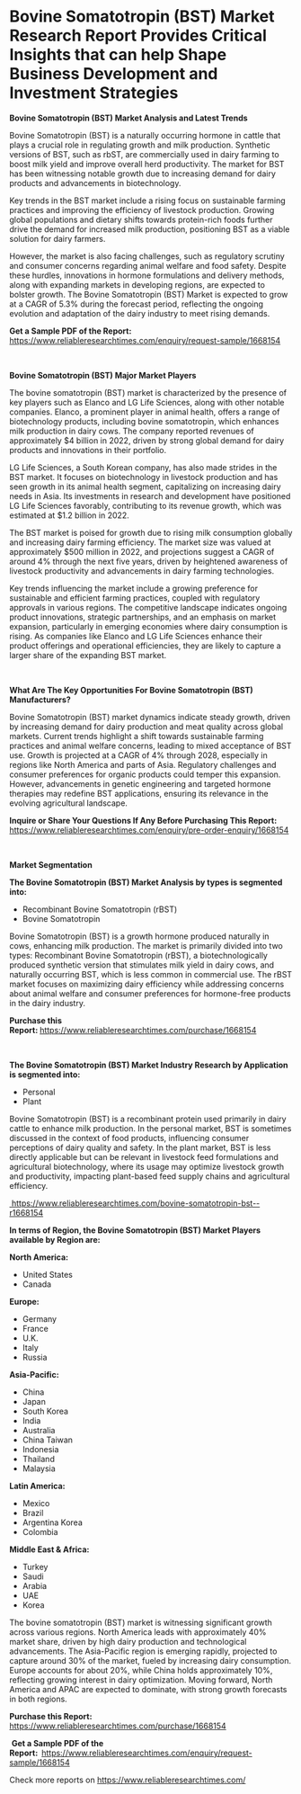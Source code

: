 <p><h1>Bovine Somatotropin (BST) Market Research Report Provides Critical Insights that can help Shape Business Development and Investment Strategies</h1></p><p><strong>Bovine Somatotropin (BST) Market Analysis and Latest Trends</strong></p>
<p><p>Bovine Somatotropin (BST) is a naturally occurring hormone in cattle that plays a crucial role in regulating growth and milk production. Synthetic versions of BST, such as rbST, are commercially used in dairy farming to boost milk yield and improve overall herd productivity. The market for BST has been witnessing notable growth due to increasing demand for dairy products and advancements in biotechnology. </p><p>Key trends in the BST market include a rising focus on sustainable farming practices and improving the efficiency of livestock production. Growing global populations and dietary shifts towards protein-rich foods further drive the demand for increased milk production, positioning BST as a viable solution for dairy farmers. </p><p>However, the market is also facing challenges, such as regulatory scrutiny and consumer concerns regarding animal welfare and food safety. Despite these hurdles, innovations in hormone formulations and delivery methods, along with expanding markets in developing regions, are expected to bolster growth. The Bovine Somatotropin (BST) Market is expected to grow at a CAGR of 5.3% during the forecast period, reflecting the ongoing evolution and adaptation of the dairy industry to meet rising demands.</p></p>
<p><strong>Get a Sample PDF of the Report:&nbsp;</strong> <a href="https://www.reliableresearchtimes.com/enquiry/request-sample/1668154?utm_campaign=3067&utm_medium=2&utm_source=Github&utm_content=ia&utm_term=30032025&utm_id=bovine-somatotropin-bst">https://www.reliableresearchtimes.com/enquiry/request-sample/1668154</a></p>
<p>&nbsp;</p>
<p><strong>Bovine Somatotropin (BST) Major Market Players</strong></p>
<p><p>The bovine somatotropin (BST) market is characterized by the presence of key players such as Elanco and LG Life Sciences, along with other notable companies. Elanco, a prominent player in animal health, offers a range of biotechnology products, including bovine somatotropin, which enhances milk production in dairy cows. The company reported revenues of approximately $4 billion in 2022, driven by strong global demand for dairy products and innovations in their portfolio.</p><p>LG Life Sciences, a South Korean company, has also made strides in the BST market. It focuses on biotechnology in livestock production and has seen growth in its animal health segment, capitalizing on increasing dairy needs in Asia. Its investments in research and development have positioned LG Life Sciences favorably, contributing to its revenue growth, which was estimated at $1.2 billion in 2022.</p><p>The BST market is poised for growth due to rising milk consumption globally and increasing dairy farming efficiency. The market size was valued at approximately $500 million in 2022, and projections suggest a CAGR of around 4% through the next five years, driven by heightened awareness of livestock productivity and advancements in dairy farming technologies.</p><p>Key trends influencing the market include a growing preference for sustainable and efficient farming practices, coupled with regulatory approvals in various regions. The competitive landscape indicates ongoing product innovations, strategic partnerships, and an emphasis on market expansion, particularly in emerging economies where dairy consumption is rising. As companies like Elanco and LG Life Sciences enhance their product offerings and operational efficiencies, they are likely to capture a larger share of the expanding BST market.</p></p>
<p>&nbsp;</p>
<p><strong>What Are The Key Opportunities For Bovine Somatotropin (BST) Manufacturers?</strong></p>
<p><p>Bovine Somatotropin (BST) market dynamics indicate steady growth, driven by increasing demand for dairy production and meat quality across global markets. Current trends highlight a shift towards sustainable farming practices and animal welfare concerns, leading to mixed acceptance of BST use. Growth is projected at a CAGR of 4% through 2028, especially in regions like North America and parts of Asia. Regulatory challenges and consumer preferences for organic products could temper this expansion. However, advancements in genetic engineering and targeted hormone therapies may redefine BST applications, ensuring its relevance in the evolving agricultural landscape.</p></p>
<p><strong>Inquire or Share Your Questions If Any Before Purchasing This Report:</strong> <a href="https://www.reliableresearchtimes.com/enquiry/pre-order-enquiry/1668154?utm_campaign=3067&utm_medium=2&utm_source=Github&utm_content=ia&utm_term=30032025&utm_id=bovine-somatotropin-bst">https://www.reliableresearchtimes.com/enquiry/pre-order-enquiry/1668154</a></p>
<p>&nbsp;</p>
<p><strong>Market Segmentation</strong></p>
<p><strong>The Bovine Somatotropin (BST) Market Analysis by types is segmented into:</strong></p>
<p><ul><li>Recombinant Bovine Somatotropin (rBST)</li><li>Bovine Somatotropin</li></ul></p>
<p><p>Bovine Somatotropin (BST) is a growth hormone produced naturally in cows, enhancing milk production. The market is primarily divided into two types: Recombinant Bovine Somatotropin (rBST), a biotechnologically produced synthetic version that stimulates milk yield in dairy cows, and naturally occurring BST, which is less common in commercial use. The rBST market focuses on maximizing dairy efficiency while addressing concerns about animal welfare and consumer preferences for hormone-free products in the dairy industry.</p></p>
<p><strong>Purchase this Report:&nbsp;</strong><a href="https://www.reliableresearchtimes.com/purchase/1668154?utm_campaign=3067&utm_medium=2&utm_source=Github&utm_content=ia&utm_term=30032025&utm_id=bovine-somatotropin-bst">https://www.reliableresearchtimes.com/purchase/1668154</a></p>
<p>&nbsp;</p>
<p><strong>The Bovine Somatotropin (BST) Market Industry Research by Application is segmented into:</strong></p>
<p><ul><li>Personal</li><li>Plant</li></ul></p>
<p><p>Bovine Somatotropin (BST) is a recombinant protein used primarily in dairy cattle to enhance milk production. In the personal market, BST is sometimes discussed in the context of food products, influencing consumer perceptions of dairy quality and safety. In the plant market, BST is less directly applicable but can be relevant in livestock feed formulations and agricultural biotechnology, where its usage may optimize livestock growth and productivity, impacting plant-based feed supply chains and agricultural efficiency.</p></p>
<p><a href="https://www.reliableresearchtimes.com/bovine-somatotropin-bst--r1668154?utm_campaign=3067&utm_medium=2&utm_source=Github&utm_content=ia&utm_term=30032025&utm_id=bovine-somatotropin-bst">&nbsp;https://www.reliableresearchtimes.com/bovine-somatotropin-bst--r1668154</a></p>
<p><strong>In terms of Region, the Bovine Somatotropin (BST) Market Players available by Region are:</strong></p>
<p>
    <p> <strong> North America: </strong>
        <ul>
            <li>United States</li>
            <li>Canada</li>
        </ul>
        </p> 
    <p> <strong> Europe: </strong>
        <ul>
            <li>Germany</li>
            <li>France</li>
            <li>U.K.</li>
            <li>Italy</li>
            <li>Russia</li>
        </ul>
        </p> 
    <p> <strong> Asia-Pacific: </strong>
        <ul>
            <li>China</li>
            <li>Japan</li>
            <li>South Korea</li>
            <li>India</li>
            <li>Australia</li>
            <li>China Taiwan</li>
            <li>Indonesia</li>
            <li>Thailand</li>
            <li>Malaysia</li>
        </ul>
        </p> 
    <p> <strong> Latin America: </strong>
        <ul>
            <li>Mexico</li>
            <li>Brazil</li>
            <li>Argentina Korea</li>
            <li>Colombia</li>
        </ul>
        </p> 
    <p> <strong> Middle East & Africa: </strong>
        <ul>
            <li>Turkey</li>
            <li>Saudi</li>
            <li>Arabia</li>
            <li>UAE</li>
            <li>Korea</li>
        </ul>
    </p>
    </p>
<p><p>The bovine somatotropin (BST) market is witnessing significant growth across various regions. North America leads with approximately 40% market share, driven by high dairy production and technological advancements. The Asia-Pacific region is emerging rapidly, projected to capture around 30% of the market, fueled by increasing dairy consumption. Europe accounts for about 20%, while China holds approximately 10%, reflecting growing interest in dairy optimization. Moving forward, North America and APAC are expected to dominate, with strong growth forecasts in both regions.</p></p>
<p><strong>Purchase this Report: </strong><a href="https://www.reliableresearchtimes.com/purchase/1668154?utm_campaign=3067&utm_medium=2&utm_source=Github&utm_content=ia&utm_term=30032025&utm_id=bovine-somatotropin-bst">https://www.reliableresearchtimes.com/purchase/1668154</a></p>
<p>&nbsp;<strong>Get a Sample PDF of the Report:&nbsp;&nbsp;</strong><a href="https://www.reliableresearchtimes.com/enquiry/request-sample/1668154?utm_campaign=3067&utm_medium=2&utm_source=Github&utm_content=ia&utm_term=30032025&utm_id=bovine-somatotropin-bst">https://www.reliableresearchtimes.com/enquiry/request-sample/1668154</a></p>
<p><strong></strong></p>
<p>Check more reports on <a href="https://www.reliableresearchtimes.com/?utm_campaign=3067&utm_medium=2&utm_source=Github&utm_content=ia&utm_term=30032025&utm_id=bovine-somatotropin-bst">https://www.reliableresearchtimes.com/</a></p>